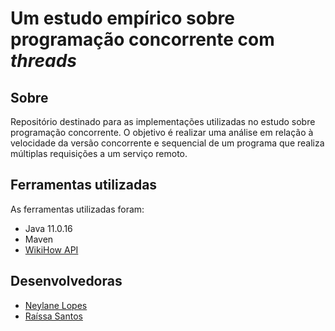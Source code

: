 # Um estudo empírico sobre programação concorrente com _threads_

## Sobre
Repositório destinado para as implementações utilizadas no estudo sobre programação concorrente. O objetivo é realizar uma análise em relação à velocidade da versão concorrente e sequencial de um programa que realiza múltiplas  requisições a um serviço remoto.


## Ferramentas utilizadas

As ferramentas utilizadas foram: 

- Java 11.0.16
- Maven
- [WikiHow API](https://rapidapi.com/hargrimm/api/wikihow/)

## Desenvolvedoras
- [Neylane Lopes](https://github.com/neylanepl) 
- [Raíssa Santos](https://github.com/raixasantos)